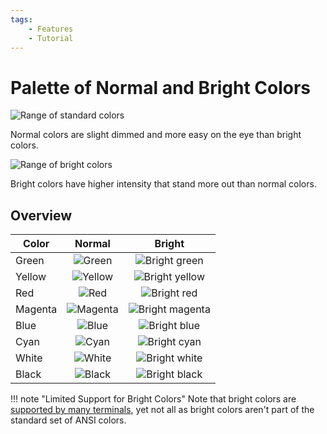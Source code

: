 ```yaml
---
tags:
    - Features
    - Tutorial
---
```


# Palette of Normal and Bright Colors
![Range of standard colors](../../assets/images/colors/palette/rainbow_standard_96x16.png)

Normal colors are slight dimmed and more easy on the eye than bright colors.

![Range of bright colors](../../assets/images/colors/palette/rainbow_bright_96x16.png)

Bright colors have higher intensity that stand more out than normal colors.

## Overview
| Color | Normal | Bright |
| ----- | :----: | :----: |
| Green | ![Green](../../assets/images/colors/green_16x16.png) | ![Bright green](../../assets/images/colors/bright_green_16x16.png) |
| Yellow | ![Yellow](../../assets/images/colors/yellow_16x16.png) | ![Bright yellow](../../assets/images/colors/bright_yellow_16x16.png) |
| Red | ![Red](../../assets/images/colors/red_16x16.png) | ![Bright red](../../assets/images/colors/bright_red_16x16.png) |
| Magenta | ![Magenta](../../assets/images/colors/magenta_16x16.png) | ![Bright magenta](../../assets/images/colors/bright_magenta_16x16.png) |
| Blue | ![Blue](../../assets/images/colors/blue_16x16.png) | ![Bright blue](../../assets/images/colors/bright_blue_16x16.png) |
| Cyan | ![Cyan](../../assets/images/colors/cyan_16x16.png) | ![Bright cyan](../../assets/images/colors/bright_cyan_16x16.png) |
| White | ![White](../../assets/images/colors/white_16x16.png) | ![Bright white](../../assets/images/colors/bright_white_16x16.png) |
| Black | ![Black](../../assets/images/colors/black_16x16.png) | ![Bright black](../../assets/images/colors/bright_black_16x16.png) |

!!! note "Limited Support for Bright Colors"
    Note that bright colors are [supported by many terminals](../materials/terminal-support.md), yet not all as bright colors aren't part of the standard set of ANSI colors.
